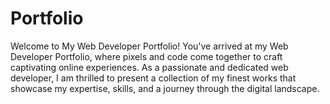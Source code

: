 # Portfolio
Welcome to My Web Developer Portfolio!  You've arrived at my Web Developer Portfolio, where pixels and code come together to craft captivating online experiences. As a passionate and dedicated web developer, I am thrilled to present a collection of my finest works that showcase my expertise, skills, and a journey through the digital landscape.
